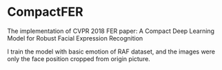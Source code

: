 # CompactFER
The implementation of CVPR 2018 FER paper: A Compact Deep Learning Model for Robust Facial Expression Recognition

I train the model with basic emotion of RAF dataset, and the images were only the face position cropped from origin picture. 
